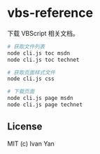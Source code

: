 # vbs-reference

下载 VBScript 相关文档。

```sh
# 获取文件列表
node cli.js toc msdn
node cli.js toc technet

# 获取页面样式文件
node cli.js css

# 下载页面
node cli.js page msdn
node cli.js page technet
```

## License

MIT (c) Ivan Yan
